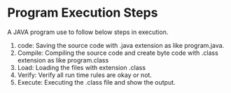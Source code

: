 # Program Execution Steps

A JAVA program use to follow below steps in execution.

1. code: Saving the source code with .java extension as like program.java.
2. Compile: Compiling the source code and create byte code with .class extension as like program.class
3. Load: Loading the files with extension .class
4. Verify: Verify all run time rules are okay or not.
5. Execute: Executing the .class file and show the output.